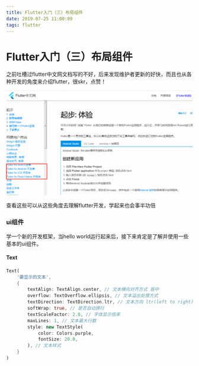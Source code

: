 ```yaml
---
title: Flutter入门（三）布局组件
date: 2019-07-25 11:00:09
tags: flutter
---
```


# Flutter入门（三）布局组件

之前吐槽过flutter中文网文档写的不好，后来发现维护者更新的好快，而且也从各种开发的角度来介绍flutter，很skr，点赞！

![fluttercn.png](../images/flutter1.png)

查看这些可以从这些角度去理解flutter开发，学起来也会事半功倍

### ui组件
学一个新的开发框架，当hello world运行起来后，接下来肯定是了解并使用一些基本的ui组件。
#### Text
 
```dart
Text(
    '要显示的文本', 
    {
        textAlign: TextAlign.center, // 文本横向对齐方式 居中
        overflow: TextOverflow.ellipsis, // 文本溢出处理方式
        textDirection: TextDirection.ltr, // 文本方向 ltr(left to right) rtl(right to left)
        softWrap: true, // 是否自动换行
        textScaleFactor: 2.0, // 字体显示倍率
        maxLines: 1, // 文本最大行数
        style: new TextStyle(
            color: Colors.purple,
            fontSize: 20.0,
        ), // 文本样式
    }
)


```
